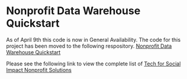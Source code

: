 # Nonprofit Data Warehouse Quickstart



As of April 9th this code is now in General Availability.  The code for this project has been moved to the following respository.  [Nonprofit Data Warehouse Quickstart](https://github.com/Microsoft/nonprofit_data_warehouse_quickstart)


Please see the following link to view the complete list of [Tech for Social Impact Nonprofit Solutions](https://github.com/microsoft/Nonprofits)


